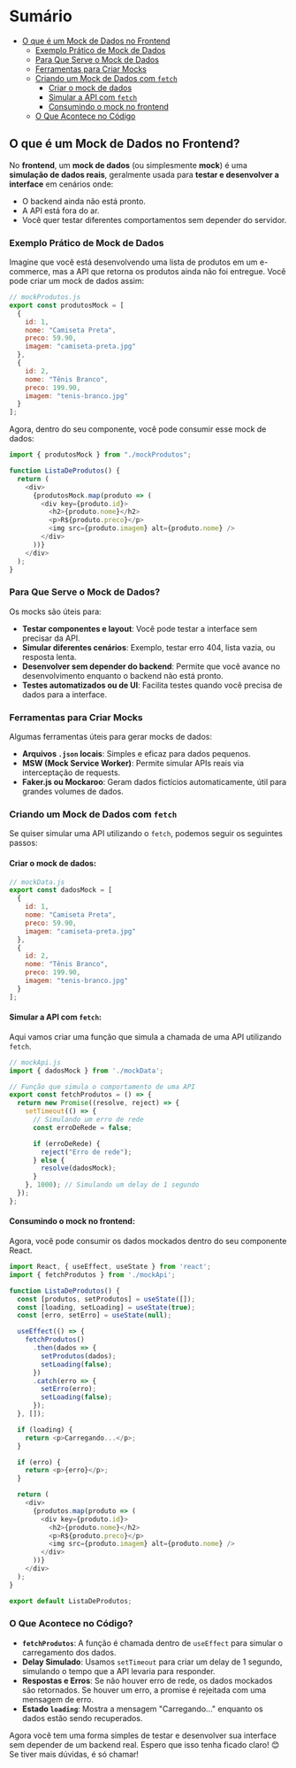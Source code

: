 # Sumário
- [O que é um Mock de Dados no Frontend](#o-que-é-um-mock-de-dados-no-frontend)
  - [Exemplo Prático de Mock de Dados](#exemplo-prático-de-mock-de-dados)
  - [Para Que Serve o Mock de Dados](#para-que-serve-o-mock-de-dados)
  - [Ferramentas para Criar Mocks](#ferramentas-para-criar-mocks)
  - [Criando um Mock de Dados com `fetch`](#criando-um-mock-de-dados-com-fetch)
    - [Criar o mock de dados](#criar-o-mock-de-dados)
    - [Simular a API com `fetch`](#simular-a-api-com-fetch)
    - [Consumindo o mock no frontend](#consumindo-o-mock-no-frontend)
  - [O Que Acontece no Código](#o-que-acontece-no-código)


## O que é um Mock de Dados no Frontend?

No **frontend**, um **mock de dados** (ou simplesmente **mock**) é uma **simulação de dados reais**, geralmente usada para **testar e desenvolver a interface** em cenários onde:

- O backend ainda não está pronto.
- A API está fora do ar.
- Você quer testar diferentes comportamentos sem depender do servidor.

### Exemplo Prático de Mock de Dados

Imagine que você está desenvolvendo uma lista de produtos em um e-commerce, mas a API que retorna os produtos ainda não foi entregue. Você pode criar um mock de dados assim:

```js
// mockProdutos.js
export const produtosMock = [
  {
    id: 1,
    nome: "Camiseta Preta",
    preco: 59.90,
    imagem: "camiseta-preta.jpg"
  },
  {
    id: 2,
    nome: "Tênis Branco",
    preco: 199.90,
    imagem: "tenis-branco.jpg"
  }
];
```

Agora, dentro do seu componente, você pode consumir esse mock de dados:

```js
import { produtosMock } from "./mockProdutos";

function ListaDeProdutos() {
  return (
    <div>
      {produtosMock.map(produto => (
        <div key={produto.id}>
          <h2>{produto.nome}</h2>
          <p>R${produto.preco}</p>
          <img src={produto.imagem} alt={produto.nome} />
        </div>
      ))}
    </div>
  );
}
```

### Para Que Serve o Mock de Dados?

Os mocks são úteis para:

- **Testar componentes e layout**: Você pode testar a interface sem precisar da API.
- **Simular diferentes cenários**: Exemplo, testar erro 404, lista vazia, ou resposta lenta.
- **Desenvolver sem depender do backend**: Permite que você avance no desenvolvimento enquanto o backend não está pronto.
- **Testes automatizados ou de UI**: Facilita testes quando você precisa de dados para a interface.

### Ferramentas para Criar Mocks

Algumas ferramentas úteis para gerar mocks de dados:

- **Arquivos `.json` locais**: Simples e eficaz para dados pequenos.
- **MSW (Mock Service Worker)**: Permite simular APIs reais via interceptação de requests.
- **Faker.js ou Mockaroo**: Geram dados fictícios automaticamente, útil para grandes volumes de dados.

### Criando um Mock de Dados com `fetch`

Se quiser simular uma API utilizando o `fetch`, podemos seguir os seguintes passos:

#### Criar o mock de dados:

```js
// mockData.js
export const dadosMock = [
  {
    id: 1,
    nome: "Camiseta Preta",
    preco: 59.90,
    imagem: "camiseta-preta.jpg"
  },
  {
    id: 2,
    nome: "Tênis Branco",
    preco: 199.90,
    imagem: "tenis-branco.jpg"
  }
];
```

#### Simular a API com `fetch`:

Aqui vamos criar uma função que simula a chamada de uma API utilizando `fetch`.

```js
// mockApi.js
import { dadosMock } from './mockData';

// Função que simula o comportamento de uma API
export const fetchProdutos = () => {
  return new Promise((resolve, reject) => {
    setTimeout(() => {
      // Simulando um erro de rede
      const erroDeRede = false;

      if (erroDeRede) {
        reject("Erro de rede");
      } else {
        resolve(dadosMock);
      }
    }, 1000); // Simulando um delay de 1 segundo
  });
};
```

#### Consumindo o mock no frontend:

Agora, você pode consumir os dados mockados dentro do seu componente React.

```js
import React, { useEffect, useState } from 'react';
import { fetchProdutos } from './mockApi';

function ListaDeProdutos() {
  const [produtos, setProdutos] = useState([]);
  const [loading, setLoading] = useState(true);
  const [erro, setErro] = useState(null);

  useEffect(() => {
    fetchProdutos()
      .then(dados => {
        setProdutos(dados);
        setLoading(false);
      })
      .catch(erro => {
        setErro(erro);
        setLoading(false);
      });
  }, []);

  if (loading) {
    return <p>Carregando...</p>;
  }

  if (erro) {
    return <p>{erro}</p>;
  }

  return (
    <div>
      {produtos.map(produto => (
        <div key={produto.id}>
          <h2>{produto.nome}</h2>
          <p>R${produto.preco}</p>
          <img src={produto.imagem} alt={produto.nome} />
        </div>
      ))}
    </div>
  );
}

export default ListaDeProdutos;
```

### O Que Acontece no Código?

- **`fetchProdutos`**: A função é chamada dentro de `useEffect` para simular o carregamento dos dados.
- **Delay Simulado**: Usamos `setTimeout` para criar um delay de 1 segundo, simulando o tempo que a API levaria para responder.
- **Respostas e Erros**: Se não houver erro de rede, os dados mockados são retornados. Se houver um erro, a promise é rejeitada com uma mensagem de erro.
- **Estado `loading`**: Mostra a mensagem "Carregando..." enquanto os dados estão sendo recuperados.

Agora você tem uma forma simples de testar e desenvolver sua interface sem depender de um backend real. Espero que isso tenha ficado claro! 😊 Se tiver mais dúvidas, é só chamar!
